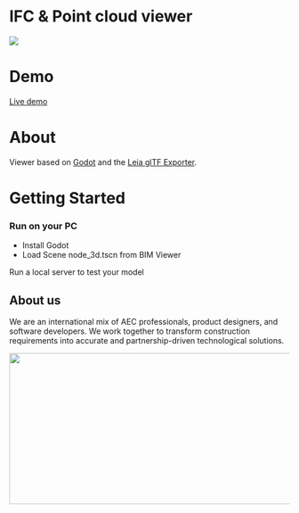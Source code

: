 # IFC & Point cloud viewer

[<img src="https://s3.us-east-1.amazonaws.com/everse.assets/GithubReadme/GodotRevit.png">](https://github.com/EverseDevelopment/Viewer.Godot.Revit/wiki)
<br/>

# Demo
[Live demo](https://godotviewer.e-verse.com/)

# About
Viewer based on [Godot](https://godotengine.org/) and the [Leia glTF Exporter](https://e-verse.com/leia-plugin/). 

# Getting Started

### Run on your PC

- Install Godot
- Load Scene node_3d.tscn from BIM Viewer

Run a local server to test your model

## About us ##

We are an international mix of AEC professionals, product designers, and software developers. We work together to transform construction requirements into accurate and partnership-driven technological solutions.

<p align="center" width="100%">
    <a href="https://www.e-verse.com/">
    <img src="https://s3.amazonaws.com/everse.assets/e-verse_logo_no+slogan.jpg" width="732" height="271" align="center">
    </a>
</p>
